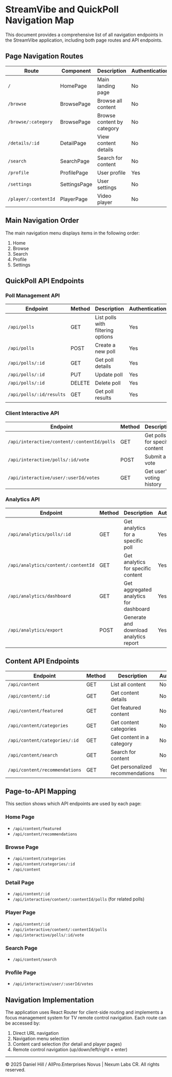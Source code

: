 # StreamVibe and QuickPoll Navigation Map

This document provides a comprehensive list of all navigation endpoints in the StreamVibe application, including both page routes and API endpoints.

## Page Navigation Routes

| Route | Component | Description | Authentication |
|-------|-----------|-------------|----------------|
| `/` | HomePage | Main landing page | No |
| `/browse` | BrowsePage | Browse all content | No |
| `/browse/:category` | BrowsePage | Browse content by category | No |
| `/details/:id` | DetailPage | View content details | No |
| `/search` | SearchPage | Search for content | No |
| `/profile` | ProfilePage | User profile | Yes |
| `/settings` | SettingsPage | User settings | No |
| `/player/:contentId` | PlayerPage | Video player | No |

## Main Navigation Order

The main navigation menu displays items in the following order:
1. Home
2. Browse
3. Search
4. Profile
5. Settings

## QuickPoll API Endpoints

### Poll Management API

| Endpoint | Method | Description | Authentication |
|----------|--------|-------------|----------------|
| `/api/polls` | GET | List polls with filtering options | Yes |
| `/api/polls` | POST | Create a new poll | Yes |
| `/api/polls/:id` | GET | Get poll details | Yes |
| `/api/polls/:id` | PUT | Update poll | Yes |
| `/api/polls/:id` | DELETE | Delete poll | Yes |
| `/api/polls/:id/results` | GET | Get poll results | Yes |

### Client Interactive API

| Endpoint | Method | Description | Authentication |
|----------|--------|-------------|----------------|
| `/api/interactive/content/:contentId/polls` | GET | Get polls for specific content | No |
| `/api/interactive/polls/:id/vote` | POST | Submit a vote | No |
| `/api/interactive/user/:userId/votes` | GET | Get user's voting history | Yes |

### Analytics API

| Endpoint | Method | Description | Authentication |
|----------|--------|-------------|----------------|
| `/api/analytics/polls/:id` | GET | Get analytics for a specific poll | Yes |
| `/api/analytics/content/:contentId` | GET | Get analytics for specific content | Yes |
| `/api/analytics/dashboard` | GET | Get aggregated analytics for dashboard | Yes |
| `/api/analytics/export` | POST | Generate and download analytics report | Yes |

## Content API Endpoints

| Endpoint | Method | Description | Authentication |
|----------|--------|-------------|----------------|
| `/api/content` | GET | List all content | No |
| `/api/content/:id` | GET | Get content details | No |
| `/api/content/featured` | GET | Get featured content | No |
| `/api/content/categories` | GET | Get content categories | No |
| `/api/content/categories/:id` | GET | Get content in a category | No |
| `/api/content/search` | GET | Search for content | No |
| `/api/content/recommendations` | GET | Get personalized recommendations | Yes |

## Page-to-API Mapping

This section shows which API endpoints are used by each page:

### Home Page
- `/api/content/featured`
- `/api/content/recommendations`

### Browse Page
- `/api/content/categories`
- `/api/content/categories/:id`
- `/api/content`

### Detail Page
- `/api/content/:id`
- `/api/interactive/content/:contentId/polls` (for related polls)

### Player Page
- `/api/content/:id`
- `/api/interactive/content/:contentId/polls`
- `/api/interactive/polls/:id/vote`

### Search Page
- `/api/content/search`

### Profile Page
- `/api/interactive/user/:userId/votes`

## Navigation Implementation

The application uses React Router for client-side routing and implements a focus management system for TV remote control navigation. Each route can be accessed by:

1. Direct URL navigation
2. Navigation menu selection
3. Content card selection (for detail and player pages)
4. Remote control navigation (up/down/left/right + enter)

---

© 2025 Daniel Hill / AllPro.Enterprises Novus | Nexum Labs CR. All rights reserved. 